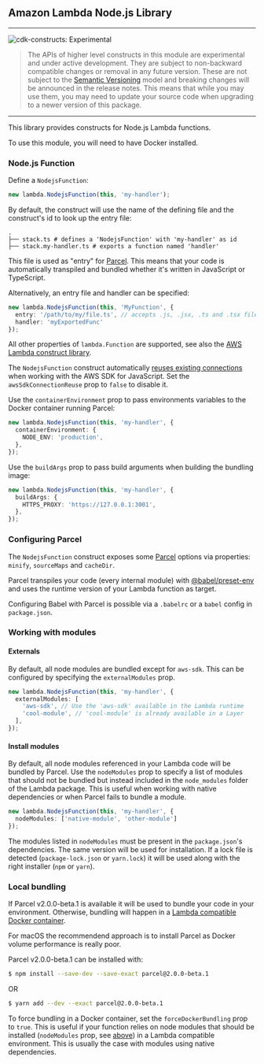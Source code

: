 ## Amazon Lambda Node.js Library
<!--BEGIN STABILITY BANNER-->
---

![cdk-constructs: Experimental](https://img.shields.io/badge/cdk--constructs-experimental-important.svg?style=for-the-badge)

> The APIs of higher level constructs in this module are experimental and under active development. They are subject to non-backward compatible changes or removal in any future version. These are not subject to the [Semantic Versioning](https://semver.org/) model and breaking changes will be announced in the release notes. This means that while you may use them, you may need to update your source code when upgrading to a newer version of this package.

---
<!--END STABILITY BANNER-->

This library provides constructs for Node.js Lambda functions.

To use this module, you will need to have Docker installed.

### Node.js Function
Define a `NodejsFunction`:

```ts
new lambda.NodejsFunction(this, 'my-handler');
```

By default, the construct will use the name of the defining file and the construct's id to look
up the entry file:
```
.
├── stack.ts # defines a 'NodejsFunction' with 'my-handler' as id
├── stack.my-handler.ts # exports a function named 'handler'
```

This file is used as "entry" for [Parcel](https://parceljs.org/). This means that your code is
automatically transpiled and bundled whether it's written in JavaScript or TypeScript.

Alternatively, an entry file and handler can be specified:
```ts
new lambda.NodejsFunction(this, 'MyFunction', {
  entry: '/path/to/my/file.ts', // accepts .js, .jsx, .ts and .tsx files
  handler: 'myExportedFunc'
});
```

All other properties of `lambda.Function` are supported, see also the [AWS Lambda construct library](https://github.com/aws/aws-cdk/tree/master/packages/%40aws-cdk/aws-lambda).

The `NodejsFunction` construct automatically [reuses existing connections](https://docs.aws.amazon.com/sdk-for-javascript/v2/developer-guide/node-reusing-connections.html)
when working with the AWS SDK for JavaScript. Set the `awsSdkConnectionReuse` prop to `false` to disable it.

Use the `containerEnvironment` prop to pass environments variables to the Docker container
running Parcel:

```ts
new lambda.NodejsFunction(this, 'my-handler', {
  containerEnvironment: {
    NODE_ENV: 'production',
  },
});
```

Use the `buildArgs` prop to pass build arguments when building the bundling image:
```ts
new lambda.NodejsFunction(this, 'my-handler', {
  buildArgs: {
    HTTPS_PROXY: 'https://127.0.0.1:3001',
  },
});
```

### Configuring Parcel
The `NodejsFunction` construct exposes some [Parcel](https://parceljs.org/) options via properties: `minify`, `sourceMaps` and `cacheDir`.

Parcel transpiles your code (every internal module) with [@babel/preset-env](https://babeljs.io/docs/en/babel-preset-env) and uses the
runtime version of your Lambda function as target.

Configuring Babel with Parcel is possible via a `.babelrc` or a `babel` config in `package.json`.

### Working with modules

#### Externals
By default, all node modules are bundled except for `aws-sdk`. This can be configured by specifying
the `externalModules` prop.

```ts
new lambda.NodejsFunction(this, 'my-handler', {
  externalModules: [
    'aws-sdk', // Use the 'aws-sdk' available in the Lambda runtime
    'cool-module', // 'cool-module' is already available in a Layer
  ],
});
```

#### Install modules
By default, all node modules referenced in your Lambda code will be bundled by Parcel.
Use the `nodeModules` prop to specify a list of modules that should not be bundled
but instead included in the `node_modules` folder of the Lambda package. This is useful
when working with native dependencies or when Parcel fails to bundle a module.

```ts
new lambda.NodejsFunction(this, 'my-handler', {
  nodeModules: ['native-module', 'other-module']
});
```

The modules listed in `nodeModules` must be present in the `package.json`'s dependencies. The
same version will be used for installation. If a lock file is detected (`package-lock.json` or
`yarn.lock`) it will be used along with the right installer (`npm` or `yarn`).

### Local bundling
If Parcel v2.0.0-beta.1 is available it will be used to bundle your code in your environment. Otherwise,
bundling will happen in a [Lambda compatible Docker container](https://hub.docker.com/r/amazon/aws-sam-cli-build-image-nodejs12.x).

For macOS the recommendend approach is to install Parcel as Docker volume performance is really poor.

Parcel v2.0.0-beta.1 can be installed with:

```bash
$ npm install --save-dev --save-exact parcel@2.0.0-beta.1
```

OR

```bash
$ yarn add --dev --exact parcel@2.0.0-beta.1
```

To force bundling in a Docker container, set the `forceDockerBundling` prop to `true`. This
is useful if your function relies on node modules that should be installed (`nodeModules` prop, see [above](#install-modules)) in a Lambda compatible environment. This is usually the
case with modules using native dependencies.
